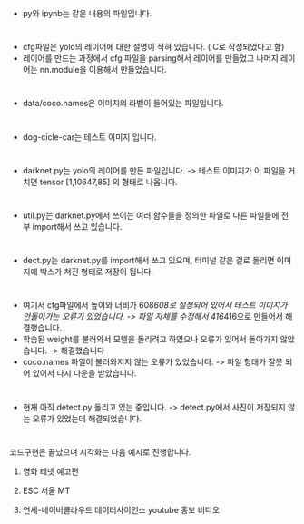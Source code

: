 - py와 ipynb는 같은 내용의 파일입니다.
#
- cfg파일은 yolo의 레이어에 대한 설명이 적혀 있습니다. ( C로 작성되었다고 함) 
- 레이어를 만드는 과정에서 cfg 파일을 parsing해서 레이어를 만들었고 나머지 레이어는 nn.module을 이용해서 만들었습니다.
#
- data/coco.names은 이미지의 라벨이 들어있는 파일입니다.
#
- dog-cicle-car는 테스트 이미지 입니다.
#
- darknet.py는 yolo의 레이어를 만든 파일입니다.  -> 테스트 이미지가 이 파일을 거치면 tensor [1,10647,85] 의 형태로 나옵니다.
#
- util.py는 darknet.py에서 쓰이는 여러 함수들을 정의한 파일로 다른 파일들에 전부 import해서 쓰고 있습니다.
#
- dect.py는 darknet.py를 import해서 쓰고 있으며, 터미널 같은 걸로 돌리면 이미지에 박스가 쳐진 형태로 저장이 됩니다. 
#
#
* 여기서 cfg파일에서 높이와 너비가 608*608로 설정되어 있어서 테스트 이미지가 안돌아가는 오류가 있었습니다. -> 파일 자체를 수정해서 416*416으로 만들어서 해결했습니다.
* 학습된 weight를 불러와서 모델을 돌리려고 하였으나 오류가 있어서 돌아가지 않았습니다. -> 해결했습니다
* coco.names 파일이 불러와지지 않는 오류가 있었습니다. -> 파일 형태가 잘못 되어 있어서 다시 다운을 받았습니다.
#
* 현재 아직 detect.py 돌리고 있는 중입니다. -> detect.py에서 사진이 저장되지 않는 오류가 있었는데 해결되었습니다.
#
코드구현은 끝났으며 시각화는 다음 예시로 진행합니다.

1) 영화 테넷 예고편

2) ESC 서울 MT

3) 연세-네이버클라우드 데이터사이언스 youtube 홍보 비디오


